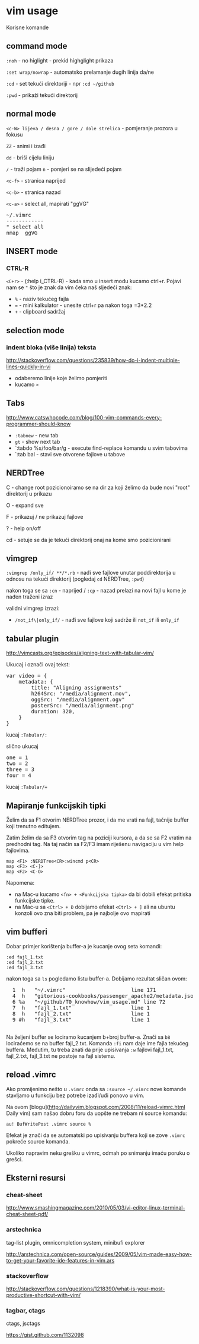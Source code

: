 # vim usage

Korisne komande

## command mode

`:noh` - no higlight - prekid highglight prikaza 

`:set wrap/nowrap` - automatsko prelamanje dugih linija da/ne

`:cd` - set tekući direktoriji - npr `:cd ~/github`

`:pwd`  - prikaži tekući direktorij

## normal mode

`<c-W> lijeva / desna / gore / dole strelica` -  pomjeranje prozora u fokusu

`ZZ` - snimi i izađi

`dd` - briši cijelu liniju

`/` - traži pojam `n` - pomjeri se na slijedeći pojam

`<c-f>` - stranica naprijed

`<c-b>` - stranica nazad

`<c-a>` - select all, mapirati "ggVG"

<pre>
~/.vimrc
------------
" select all
nmap <c-a> ggVG
</pre>

## INSERT mode

### CTRL-R

`<C+r>` - (:help i_CTRL-R) - kada smo u insert modu kucamo ctrl+r. Pojavi nam se `"` što je znak da vim čeka naš sljedeći znak:

- `%` - naziv tekućeg fajla
- `=` - mini kalkulator - unesite ctrl+r pa nakon toga =3*2.2
- `+` - clipboard sadržaj


## selection mode

### indent bloka (više linija) teksta

http://stackoverflow.com/questions/235839/how-do-i-indent-multiple-lines-quickly-in-vi

- odaberemo linije koje želimo pomjeriti
- kucamo `>` 

## Tabs

http://www.catswhocode.com/blog/100-vim-commands-every-programmer-should-know

- `:tabnew` - new tab
- `gt` - show next tab
- `:tabdo %s/foo/bar/g - execute find-replace komandu u svim tabovima
- `:tab bal - stavi sve otvorene fajlove u tabove


## NERDTree

C - change root pozicionoiramo se na dir za koji želimo da bude novi "root" direktorij u prikazu

O - expand sve 

F - prikazuj / ne prikazuj fajlove

? - help on/off

cd - setuje se da je tekući direktorij onaj na kome smo pozicionirani

## vimgrep

`:vimgrep /only_if/ **/*.rb` - nađi sve fajlove unutar poddirektorija u odnosu na tekući direktorij (pogledaj `cd` NERDTree, `:pwd`)  

nakon toga se sa `:cn` - naprijed /  `:cp` - nazad prelazi na novi fajl u kome je nađen traženi izraz

validni vimgrep izrazi:

- `/not_if\|only_if/` - nađi sve fajlove koji sadrže ili `not_if` ili `only_if`

## tabular plugin
 
http://vimcasts.org/episodes/aligning-text-with-tabular-vim/


Ukucaj i označi ovaj tekst:

<pre>
var video = {
    metadata: {
        title: "Aligning assignments"
        h264Src: "/media/alignment.mov",
        oggSrc: "/media/alignment.ogv"
        posterSrc: "/media/alignment.png"
        duration: 320,
    }
}
</pre>

kucaj `:Tabular/:`

slično ukucaj

<pre>
one = 1
two = 2
three = 3
four = 4
</pre>

kucaj `:Tabular/=`


## Mapiranje funkcijskih tipki

Želim da sa F1 otvorim NERDTree prozor, i da me vrati na fajl, tačnije buffer koji trenutno editujem.

Zatim želim da sa F3 otvorim tag na poziciji kursora, a da se sa F2 vratim na predhodni tag. Na taj način sa F2/F3 imam riješenu navigaciju u vim help fajlovima.

```
map <F1> :NERDTree<CR>:wincmd p<CR>
map <F3> <C-]>
map <F2> <C-O>

```

Napomena: 
- na Mac-u kucamo ```<fn> + <Funkcijska tipka>``` da bi dobili efekat pritiska funkcijske tipke. 
- na Mac-u sa ```<Ctrl> + Đ``` dobijamo efekat ```<Ctrl> + ]``` ali na ubuntu konzoli ovo zna biti problem, pa je najbolje ovo mapirati

## vim bufferi

Dobar primjer korištenja buffer-a je kucanje ovog seta komandi:

```
:ed fajl_1.txt
:ed fajl_2.txt
:ed fajl_3.txt
```

nakon toga sa ```ls``` pogledamo listu buffer-a. Dobijamo rezultat sličan ovom:

<pre>
  1  h   "~/.vimrc"                     line 171
  4  h   "gitorious-cookbooks/passenger_apache2/metadata.json" line 32
  6 %a   "~/github/T0_knowhow/vim_usage.md" line 72
  7  h   "fajl_1.txt"                   line 1
  8  h   "fajl_2.txt"                   line 1
  9 #h   "fajl_3.txt"                   line 1   
 </pre>

Na željeni buffer se lociramo kucanjem b+broj buffer-a. Znači sa ```b8``` lociraćemo se na buffer fajl_2.txt. Komanda ```:fi``` nam daje ime fajla tekućeg buffera. Međutim, tu treba znati da prije upisivanja ```:w``` fajlovi fajl_1.txt, fajl_2.txt, fajl_3.txt ne postoje na fajl sistemu.

## reload .vimrc

Ako promijenimo nešto u ```.vimrc``` onda sa ```:source ~/.vimrc``` nove komande stavljamo u funkciju bez potrebe izađi/uđi ponovo u vim.

Na ovom [blogu](http://dailyvim.blogspot.com/2008/11/reload-vimrc.html Daily vim) sam našao dobru foru da uopšte ne trebam ni source komandu:

```
au! BufWritePost .vimrc source % 
```

Efekat je znači da se automatski po upisivanju buffera koji se zove ```.vimrc``` pokreće source komanda.

Ukoliko napravim neku grešku u vimrc, odmah po snimanju imaću poruku o grešci.


## Eksterni resursi

### cheat-sheet

http://www.smashingmagazine.com/2010/05/03/vi-editor-linux-terminal-cheat-sheet-pdf/

### arstechnica

tag-list plugin, omnicompletion system, minibufi explorer

http://arstechnica.com/open-source/guides/2009/05/vim-made-easy-how-to-get-your-favorite-ide-features-in-vim.ars

### stackoverflow

http://stackoverflow.com/questions/1218390/what-is-your-most-productive-shortcut-with-vim/

### tagbar, ctags

ctags, jsctags

https://gist.github.com/1132098

